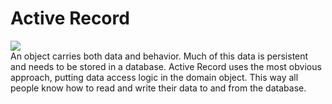 # Active Record  
![](\img.gif)    
An object carries both data and behavior. Much of this data is persistent and needs to be stored in a database. 
Active Record uses the most obvious approach, putting data access logic in the domain object. This way all people
know how to read and write their data to and from the database.